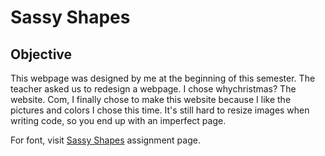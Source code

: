 # Sassy Shapes

## Objective
This webpage was designed by me at the beginning of this semester. The teacher asked us to redesign a webpage. I chose whychristmas?
The website. Com, I finally chose to make this website because I like the pictures and colors I chose this time.
It's still hard to resize images when writing code, so you end up with an imperfect page.

For font, visit [Sassy Shapes](https://imdac.github.io/mtm6201-w20/exercises/sassy-shapes.html) assignment page.
